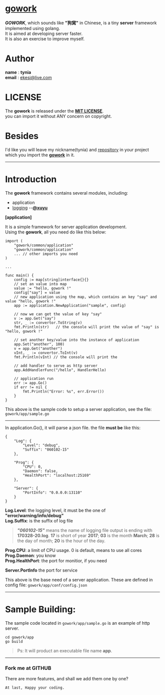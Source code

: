 # [gowork](https://github.com/tynia/gowork.git)
***GOWORK***, which sounds like **"狗窝"** in Chinese, is a tiny **server** framework implemented using golang.  
It is aimed at developing server faster.  
It is also an exercise to improve myself.  

# Author
**name**  : **tynia**  
**email** : [ekesi@live.com](ekesi@live.com)

# LICENSE
The **gowork** is released under the [**MIT LICENSE**](http://opensource.org/licenses/mit-license.php).  
you can import it without ANY concern on copyright.  

# Besides
I'd like you will leave my nickname(tynia) and [repository](https://github.com/tynia/gowork) in your project which you import the [**gowork**](https://github.com/tynia/gowork) in it.  

---
# Introduction
The **gowork** framework contains several modules, including:
- application 
- [logging](https://github.com/xuyu/logging)   --[**@xuyu**](https://github.com/xuyu) 

**[application]** 

It is a simple framework for server application development.  
Using the **gowork**, all you need do like this below:
```
import (
    "gowork/common/application"
    "gowork/common/application"
    ... // other imports you need
)

...

func main() {
    config := map[string]interface{}{}
    // set an value into map
    value := "hello, gowork !"
    config["say"] = value
    // new application using the map, which contains an key "say" and value "hello, gowork !"
    app := application.NewApplication("sample", config)

    // now we can get the value of key "say"
    v := app.Get("say")
    str, _ := convertor.ToString(v) 
    fmt.Println(str)   // the console will print the value of "say" is "hello, gowork !"

    // set another key/value into the instance of application
    app.Set("another", 100)
    v = app.Get("another")
    vInt, _ := convertor.ToInt(v)
    fmt.Println(vInt) // the console will print the

    // add handler to serve as http server
    app.AddHandlerFunc("/hello", HandlerHello)

    // application run
    err := app.Go()
    if err != nil {
	    fmt.Println("Error: %s", err.Error())
    }
}
``` 
This above is the sample code to setup a server application, see the file: ```gowork/app/sample.go```  

---
In application.Go(), it will parse a json file. the file **must be** like this: 
```
{
	"Log": {
		"Level": "debug",
		"Suffix": "060102-15"
	},
	
	"Prog": {
		"CPU": 0,
		"Daemon": false,
		"HealthPort": "localhost:25169"
	},
	
	"Server": {
		"PortInfo": "0.0.0.0:13110"
	}
}
```
**Log.Level**: the logging level, it must be the one of **"error/warning/info/debug"**  
**Log.Suffix**: is the suffix of log file  
> ***"060102-15"*** means the name of logging file output is ending with **170328-20.log**.
**17** is short of year **2017**;
**03** is the month **March**;
**28** is the day of month;
**20** is the hour of the day. 

**Prog.CPU**: a limit of CPU usage. 0 is default, means to use all cores  
**Prog.Daemon**: you know  
**Prog.HealthPort**: the port for monitior, if you need  

**Server.PortInfo** the port for service 

This above is the base need of a server application. These are defined in config file: ```gowork/app/conf/config.json```

---
# Sample Building:
The sample code located in ```gowork/app/sample.go``` is an example of http server.

```
cd gowork/app
go build
```

> Ps: It will product an executable file name **app**.
   
---------------------------
### Fork me at GITHUB
There are more features, and shall we add them one by one?

```At last, Happy your coding.```
